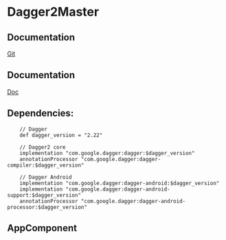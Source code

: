 # Dagger2Master


## Documentation
[Git](https://github.com/google/dagger)

## Documentation
[Doc](https://google.github.io/dagger/)

## Dependencies: 
        // Dagger
        def dagger_version = "2.22"
    
        // Dagger2 core
        implementation "com.google.dagger:dagger:$dagger_version"
        annotationProcessor "com.google.dagger:dagger-compiler:$dagger_version"
    
        // Dagger Android
        implementation "com.google.dagger:dagger-android:$dagger_version"
        implementation "com.google.dagger:dagger-android-support:$dagger_version"
        annotationProcessor "com.google.dagger:dagger-android-processor:$dagger_version"
        
        
 ## AppComponent